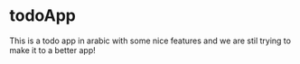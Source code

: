 # todoApp
This is a todo app in arabic with some nice features and we are stil trying to make it to a better app!
